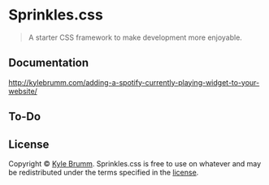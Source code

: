 # Sprinkles.css

> A starter CSS framework to make development more enjoyable.

## Documentation

http://kylebrumm.com/adding-a-spotify-currently-playing-widget-to-your-website/


## To-Do


## License

Copyright © [Kyle Brumm](http://kylebrumm.com). Sprinkles.css is free to use on whatever and may be redistributed under the terms specified in the [license](LICENSE.md).
